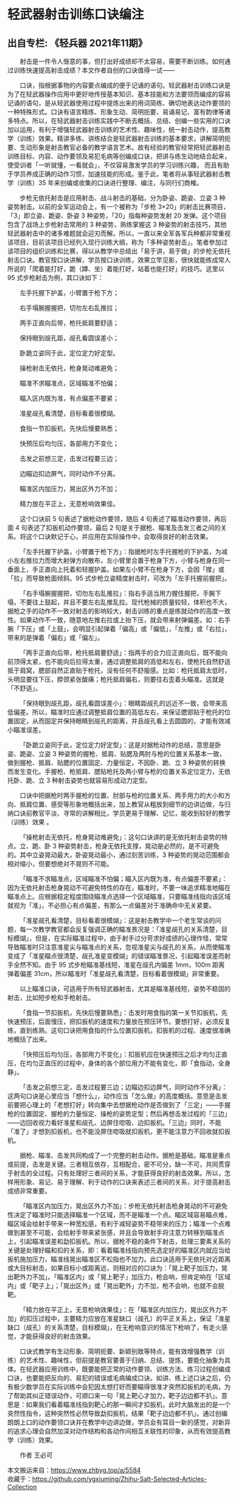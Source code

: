 # 轻武器射击训练口诀编注  
## 出自专栏: 《轻兵器 2021年11期》  
&emsp;&emsp;射击是一件令人惬意的事，但打出好成绩却不太容易，需要不断训练。如何通过训练快速提高射击成绩？本文作者自创的口诀值得一试——  
  
&emsp;&emsp;口诀，指根据事物的内容要点编成的便于记诵的语句。轻武器射击训练口诀是为了在轻武器操作应用中更好地传授基本知识、基本技能和方法要领而编成的容易记诵的语句，是从轻武器使用过程中提炼出来的用词简练、确切地表达动作要领的一种特殊形式。口诀有语言精炼、形象生动、简明扼要、易诵易记、富有韵律等诸多特点。所以，在轻武器射击训练实践中不断去概括、总结、创编一些实用的口诀加以运用，有利于增强轻武器射击训练的艺术性、趣味性，统一射击动作，提高教学（训练）效果。精讲多练、讲练结合是轻武器射击训练的基本要求，讲解简明扼要、生动形象是射击教官必备的教学语言艺术。故有经验的教官经常把轻武器射击训练目标、内容、动作要领及易犯毛病等创编成口诀，把讲与练生动地结合起来，使受训者「一听就懂，一看就会」，不仅容易激发学员的学习训练兴趣， 而且有助于学员养成正确的动作习惯，加速技能的形成。鉴于此，笔者将从事轻武器射击教学（训练）35 年来创编或收集的口诀进行整理、编注，与同行们商榷。  
  
&emsp;&emsp;步枪无依托射击是应用射击、战斗射击的基础，分为卧姿、跪姿、立姿 3 种姿势射击。以前的全军运动会上，有一个被称为「步枪 3×20」的射击比赛项目，「3」即立姿、跪姿、卧姿 3 种姿势，「20」指每种姿势发射 20 发弹。这个项目包含了战场上步枪射击常用的 3 种姿势，熟练掌握这 3 种姿势的射击技巧，其他轻武器射击中的诸多难题就会迎刃而解。所以，一直以来全军各军兵种都非常重视该项目，目前该项目已经列入现行训练大纲，称为「多种姿势射击」。笔者参加过该项目的组织训练和比赛，得以从教学中总结出「易于讲，易于做」的步枪无依托射击口诀。教官按口诀讲解，学员按口诀训练，效果立竿见影，很快就能练成常人所说的「爬着能打好，跪（蹲、坐）着能打好，站着也能打好」的技巧。这里以 95 式步枪射击为例，其口诀如下：  
  
&emsp;&emsp;左手托握下护盖，小臂置于枪下方；  
  
&emsp;&emsp;右手塌腕握握把，切勿左右乱推拉；  
  
&emsp;&emsp;两手正直向后带，枪托抵肩要舒适；  
  
&emsp;&emsp;保持眼到觇孔距，觇孔看圆误差小；  
  
&emsp;&emsp;卧跪立姿同于此，定位定力好定型。  
  
&emsp;&emsp;操枪射击无依托，枪身晃动难避免；  
  
&emsp;&emsp;瞄准不求瞄准点，区域瞄准不怕偏；  
  
&emsp;&emsp;瞄入区内既为准，有点偏差不要紧；  
  
&emsp;&emsp;准星觇孔看清楚，目标看着很模煳。  
  
&emsp;&emsp;食指一节扣扳机，先快后慢要熟悉；  
  
&emsp;&emsp;快预压后均匀压，各部用力不变化；  
  
&emsp;&emsp;击发之前想三定，击发过程要三边；  
  
&emsp;&emsp;边瞄边扣边屏气，同时动作不分离。  
  
&emsp;&emsp;瞄准区内加压力，晃出区外力不加；  
  
&emsp;&emsp;精力放在平正上，无意枪响效果佳。  
  
&emsp;&emsp;这个口诀前 5 句表述了据枪动作要领，随后 4 句表述了瞄准动作要领，再后面 4 句表述了扣扳机动作要领，最后 2 句是关于据枪、瞄准及击发三者之间的关系。将这个口诀默记于心，并应用在实际操作中，会取得良好的射击效果。  
  
&emsp;&emsp;「左手托握下护盖，小臂置于枪下方」：指据枪时左手托握枪的下护盖，为减小左右推拉力而增大射弹方向散布，左小臂里合置于枪身下方，小臂与枪身在同一垂面上，手正直向上托着和轻握护盖。如果左小臂不在枪身下方，会因「撑」或「拉」而导致枪面倾斜。95 式步枪立姿精度射击时，可改为「左手托握前握把」。  
  
&emsp;&emsp;「右手塌腕握握把，切勿左右乱推拉」：指右手适当用力握住握把，手腕下塌，不要往上鼓起，并且不要左右乱推乱拉。现代枪械的质量较轻，体积也不大，据枪之手的动作不一致对射击的影响较大，射击训练的重点是练就动作的高度一致性。如果动作不一致，随意地左推右拉或上抬下压，就会带来射弹偏差。如：右手腕「下压」或「上鼓」，会明显引起弹着「偏高」或「偏低」，「左推」或「右拉」，带来的是弹着「偏右」或「偏左」。  
  
&emsp;&emsp;「两手正直向后带，枪托抵肩要舒适」：指两手的合力应正直向后，既不能向前顶得太紧，也不能向后拉得太重，通过调整抵肩的高低和左右，使枪托自然舒适抵于肩窝，腮部自然正直贴于枪托，没有任何不舒服感。比如：枪托抵肩太低时，头明显要往下压，脖颈紧张酸痛；枪托抵肩偏右，则要往右歪着头瞄准。这就是「不舒适」。  
  
&emsp;&emsp;「保持眼到觇孔距，觇孔看圆误差小」：眼睛距觇孔的远近不一致，会带来高低偏差。所以，瞄准时应通过调整抵肩位置的高低左右，来保证腮部贴于枪托的位置固定，从而固定并保持眼睛到觇孔的距离，并且觇孔看上去圆圆的，才能有效减小瞄准误差。  
  
&emsp;&emsp;「卧跪立姿同于此，定位定力好定型」：这是对据枪动作的总结，意思是卧姿、跪姿、立姿 3 种姿势的握枪、抵肩、贴腮及两肘与枪的位置关系基本一致，做到握枪、抵肩、贴腮的位置固定、力量恒定，不因卧、跪、立 3 种姿势的转换而发生变化。手握枪、枪抵肩、腮贴枪托及两小臂与枪的位置关系定位定力，无依托卧、跪、立 3 种射击姿势也就容易形成动力定型。  
  
&emsp;&emsp;口诀中把据枪时两手握枪的位置、肘部与枪的位置关系、两手用力的大小和方向、抵肩位置、感受等形象地概括出来，加上教官从粗放到细节的边讲边做，与归纳口诀前教官平淡、寻常的讲解相比，学员更易于理解、记忆，能收到较好的教学（训练）效果 。  
  
&emsp;&emsp;「操枪射击无依托，枪身晃动难避免」：这句口诀讲的是无依托射击姿势的特点。立、跪、卧 3 种姿势射击，枪身无依托支撑，晃动是必然的，是不可避免的。其中立姿晃动最大，卧姿晃动最小，通过刻苦训练，3 种姿势的晃动范围都会相对缩小，但要想绝对不晃则不可能。  
  
&emsp;&emsp;「瞄准不求瞄准点，区域瞄准不怕偏；瞄入区内既为准，有点偏差不要紧」：因为无依托射击枪身晃动不可避免特性的存在，瞄准时，不要一味追求精准地瞄在瞄准点上。应根据稳定程度围绕瞄准点选择一个区域瞄准，只要瞄准线指向该区域就视为「准」，不必担心有点偏差，有那么一点偏差对于准确命中无关紧要。  
  
&emsp;&emsp;「准星觇孔看清楚，目标看着很模煳」：这是射击教学中一个老生常谈的问题，每一次教学教官都会反复强调正确的瞄准景况是：「准星觇孔的关系清楚，目标模煳」，但是，在实际瞄准过程中，由于射手过分苛求好成绩的心理作怪，常常导致瞄准时只注意准星尖与瞄准点的关系，忽视准星尖与觇孔的关系，从而使瞄准变成了「准星瞄点很清楚，觇孔准星变模煳」的错误瞄准景况，引起瞄准误差而射手全然不知。由于 95 式步枪瞄准基线短，准星在觇孔内偏差 1mm，100m 距离弹着偏差 31cm，所以瞄准时「准星觇孔看清楚，目标看着很模煳」非常重要。  
  
&emsp;&emsp;以上瞄准口诀，可适用于所有轻武器射击，尤其是瞄准基线短，姿势不稳固的射击，比如短步枪和手枪射击。  
  
&emsp;&emsp;「食指一节扣扳机，先快后慢要熟悉」：击发时用食指的第一关节扣扳机，先快速预压，后面慢压，把扣扳机的速度和力量放在预压环节。要想打好，必须反复练，直到练熟。这句口诀把用食指的什么位置扣扳机，扣扳机的过程、速度很准确地概括了出来。  
  
&emsp;&emsp;「快预压后均匀压，各部用力不变化」：扣扳机应在快速预压之后才均匀正直压，在均匀正直压的过程中，身体的各个部位用力不能有变化，即「食指动，全身静」。  
  
&emsp;&emsp;「击发之前想三定，击发过程要三边；边瞄边扣边屏气，同时动作不分离」：这两句口诀是心里应当「想什么」，动作应当「怎么做」的高度概括。意思是击发前要把心理上的「老想打好」转向集中去想据枪动作是否做到了「三定」——手握枪的位置固定、握枪的力量恒定、操枪的姿势定型；然后再想击发过程的「三边」——边回收视力看好准星和觇孔、边屏住唿吸、边扣扳机。「三边」同时，不能「准了」才想到扣扳机，也不能没屏住唿吸就扣扳机，更不能注意力不回收就扣扳机。  
  
&emsp;&emsp;据枪、瞄准、击发共同构成了一个完整的射击动作。据枪是基础，瞄准是重点或前提，击发是关键。三者相互依存，互相配合，密不可分，缺一不可，共同贯穿于射击的全过程。只有处理好三者间的关系，才能获得良好的射击效果。所以，怎样用形象、易记、易于理解、利于动作的口诀来表述三者间的关系，对于提高射击成绩非常重要。  
  
&emsp;&emsp;「瞄准区内加压力，晃出区外力不加」：步枪无依托射击枪身晃动的不可避免性决定了瞄准时只能选择瞄准一个区域，而不是瞄准一个点。瞄区域容易瞄点难，瞄区域会给射手带来一种宽松感，有利于减轻姿势不稳带来的压力；瞄准一个点难做到甚至不可能，会给射手带来紧张感，并且会导致射手将注意力转移到瞄准点上，引起瞄准误差和勐扣扳机。所以，据枪不稳的条件下射击，处理三要素关系的关键是处理好瞄和扣的关系，即：看着瞄准线指向预先选定好的瞄准区内就应当给扳机施加压力，瞄准线晃出瞄准区不松指也不加力。此口诀适用于无依托对近距离或大目标射击，如果目标小或距离远，则相对应的口诀为：「晃上靶子加压力，晃出靶外力不加」。「瞄准区内」或「晃上靶子」加压力，枪会响，但肯定响在「区域内」或「靶子上」；「晃出区外」或「晃出靶外」力不加，枪不会响，也就不会脱靶。  
  
&emsp;&emsp;「精力放在平正上，无意枪响效果佳」：在「瞄准区内加压力，晃出区外力不加」的扣压过程中，主要精力应放在准星缺口（觇孔）的平正关系上，保证「准星缺口（觇孔）的关系清楚，目标模煳」，在无枪响意识的情况下枪响了，有走火感觉，才能获得良好的射击效果。  
  
&emsp;&emsp;口诀式教学有生动形象、简明扼要、新颖别致等特点，能有效增强教学（训练）的艺术性、趣味性，但前提是教官要善于归纳、总结、提炼，要能化抽象为具体。在轻武器应用训练中，既要能把正常的动作要领、训练方法、练习过程创编成口诀，也要能把反向的、易犯的错误或毛病编成口诀。如讲、练上述口诀之后，仍有极少数学员在实际训练中会犯因太想打好而要瞄得很准才突然扣扳机的毛病，为了帮助其纠正错误动作，可顺口来一句「晃上靶心才加力，靶子边边都不扒」。意思是：如果我们看着瞄准线指到靶心的那一瞬间才扣扳机，此时大脑发出的是一个突然性指令，这种突然性必然导致勐扣扳机，结果「靶子边边都不扒」。通过创编朗朗上口的动作要领口诀并在教学中边讲边做，学员会有耳目一新的感觉，对新异的追求心理会自然加深对动作结构和各动作间相互关联性的印象，从而有效提高教学（训练）效果。  
  
&emsp;&emsp;作者 王必可  
  
本文搬运来自：https://www.zhbyg.top/a/5584  
 收藏于：https://github.com/ygxiuming/Zhihu-Salt-Selected-Articles-Collection